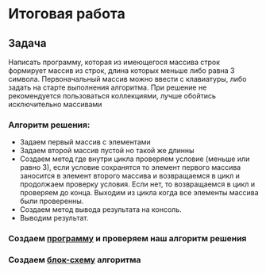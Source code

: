 # Итоговая работа

## **Задача**  

Написать программу, которая из имеющегося массива строк формирует массив из строк, длина которых меньше либо равна 3 символа. Первоначальный массив можно ввести с клавиатуры, либо задать на старте выполнения алгоритма. При решение не рекомендуется пользоваться коллекциями, лучше обойтись исключительно массивами

### **Алгоритм решения**:
* Задаем первый массив с элементами
* Задаем второй массив пустой но такой же длинны
* Создаем метод где внутри цикла проверяем условие (меньше или равно 3), если условие сохранятся то элемент первого массива заносится в элемент второго массива и возвращаемся в цикл и продолжаем проверку условия. Если нет, то возвращаемся в цикл и проверяем до конца. Выходим из цикла когда все элементы массива были проверенны.
* Создаем метод вывода результата на консоль.
* Выводим результат.

### Создаем [программу](https://github.com/katya-smile/FinalWork/blob/main/Program.cs) и проверяем наш алгоритм решения

### Создаем [блок-схему](https://github.com/katya-smile/FinalWork/blob/main/block%20diagram.drawio) алгоритма

